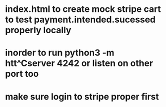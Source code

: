 # index.html to create mock stripe cart to test payment.intended.sucessed properly locally
# inorder to run python3 -m htt^Cserver 4242 or listen on other port too
# make sure login to stripe proper first